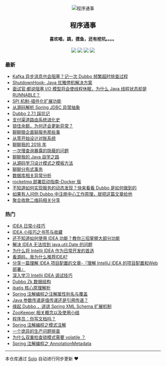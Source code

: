 <p align="center"><img alt="程序通事" src="https://img.hacpai.com/file/2019/08/reallogo-25908c87.png"></p><h2 align="center">
程序通事
</h2>

<h4 align="center">喜欢唱，跳，摸鱼，还有挖坑。。。。</h4>
<p align="center"><a title="程序通事" target="_blank" href="https://github.com/9526xu/solo-blog"><img src="https://img.shields.io/github/last-commit/9526xu/solo-blog.svg?style=flat-square&color=FF9900"></a>
<a title="GitHub repo size in bytes" target="_blank" href="https://github.com/9526xu/solo-blog"><img src="https://img.shields.io/github/repo-size/9526xu/solo-blog.svg?style=flat-square"></a>
<a title="Solo Version" target="_blank" href="https://github.com/b3log/solo/releases"><img src="https://img.shields.io/badge/solo-3.6.5-f1e05a.svg?style=flat-square&color=blueviolet"></a>
<a title="Hits" target="_blank" href="https://github.com/b3log/hits"><img src="https://hits.b3log.org/9526xu/solo-blog.svg"></a></p>

### 最新

* [Kafka 异步消息也会阻塞？记一次 Dubbo 频繁超时排查过程](https://studyidea.cn/articles/2019/09/20/1568988162424.html)
* [ShutdownHook- Java 优雅停机解决方案](https://studyidea.cn/articles/2019/09/03/1567504427330.html)
* [面试官:都说阻塞 I/O 模型将会使线程休眠，为什么 Java 线程状态却是 RUNNABLE？](https://studyidea.cn/articles/2019/09/01/1567329584198.html)
* [SPI 机制-插件化扩展功能](https://studyidea.cn/articles/2019/08/28/1566984830112.html)
* [从源码解析 Spring JDBC 异常抽象](https://studyidea.cn/articles/2019/08/26/1566790658521.html)
* [Dubbo 2.7.1 踩坑记](https://studyidea.cn/articles/2019/08/26/1566790622115.html)
* [支付渠道路由系统进化史](https://studyidea.cn/articles/2019/08/26/1566790579930.html)
* [锁住余额，为何还会更新异常？](https://studyidea.cn/articles/2019/08/26/1566790545895.html)
* [聊聊银企直联服务那些事](https://studyidea.cn/articles/2019/08/26/1566790401205.html)
* [从零开始设计对账系统](https://studyidea.cn/articles/2019/08/26/1566790305561.html)
* [聊聊我的 2018 年](https://studyidea.cn/articles/2019/08/26/1566790264635.html)
* [一次慢查询暴露的隐蔽的问题](https://studyidea.cn/articles/2019/08/26/1566790220148.html)
* [聊聊我的 Java 自学之路](https://studyidea.cn/articles/2019/08/26/1566790154008.html)
* [从源码学习设计模式之模板方法](https://studyidea.cn/articles/2019/08/26/1566790117004.html)
* [聊聊分布式事务](https://studyidea.cn/articles/2019/08/26/1566790053866.html)
* [数据库相关异常分析](https://studyidea.cn/articles/2019/08/26/1566790015570.html)
* [rocketmq 部署启动指南-Docker 版](https://studyidea.cn/articles/2019/08/25/1566733255551.html)
* [不知道如何实现服务的动态发现？快来看看 Dubbo 是如何做到的](https://studyidea.cn/articles/2019/08/19/1566216571466.html)
* [如果有人问你 Dubbo 中注册中心工作原理，就把这篇文章给他](https://studyidea.cn/articles/2019/08/15/1565863724325.html)
* [聚合收款二维码相关分享](https://studyidea.cn/articles/2019/08/14/1565776563471.html)

### 热门

* [IDEA 日常小技巧](https://studyidea.cn/articles/2019/06/02/1559465646386.html)
* [IDEA 小技巧之书签与收藏](https://studyidea.cn/bookmark_and_favorites)
* [还不知道如何使用 IDEA 功能？教你三招掌握大部分功能](https://studyidea.cn/articles/2019/05/30/1559152180029.html)
* [解决 IDEA 无法找到 java.util.Date 的问题](https://studyidea.cn/articles/2019/06/01/1559382236231.html)
* [为什么将 Intellij IDEA 作为日常开发的首选](https://studyidea.cn/-why_choose_idea)
* [看源码，我为什么推荐IDEA?](https://studyidea.cn/articles/2019/06/01/1559367567644.html)
* [分享一篇理解 IDEA 项目配置的文章-『理解 IntelliJ IDEA 的项目配置和Web部署』](https://studyidea.cn/articles/2019/06/17/1560777539736.html)
* [深入学习 Intellij IDEA 调试技巧](https://studyidea.cn/articles/2019/07/14/1563093546093.html)
* [Dubbo Zk 数据结构](https://studyidea.cn/articles/2019/08/11/1565514751471.html)
* [ibatis  核心原理解析](https://studyidea.cn/articles/2019/07/27/1564223174815.html)
* [Spring 注解编程之注解属性别名与覆盖](https://studyidea.cn/articles/2019/07/10/1562768280760.html)
* [Java 参数传递是值传递还是引用传递？](https://studyidea.cn/articles/2019/07/21/1563701593446.html)
* [缘起 Dubbo ，讲讲 Spring XML Schema 扩展机制](https://studyidea.cn/articles/2019/06/15/1560598141405.html)
* [ZooKeeper 相关概念以及使用小结](https://studyidea.cn/articles/2019/08/07/1565185374187.html)
* [程序员：你写文档吗？](https://studyidea.cn/articles/2019/08/04/1564912554838.html)
* [Spring 注解编程之模式注解](https://studyidea.cn/spring-stereotype-annotations)
* [一个诡异的生产问题排查](https://studyidea.cn/articles/2019/07/25/1564063324112.html)
* [为什么双重检查锁模式需要 volatile ？](https://studyidea.cn/articles/2019/07/31/1564581660190.html)
* [Spring 注解编程之 AnnotationMetadata](https://studyidea.cn/articles/2019/07/05/1562314284729.html)



---

本仓库通过 [Solo](https://github.com/b3log/solo) 自动进行同步更新 ❤️ 